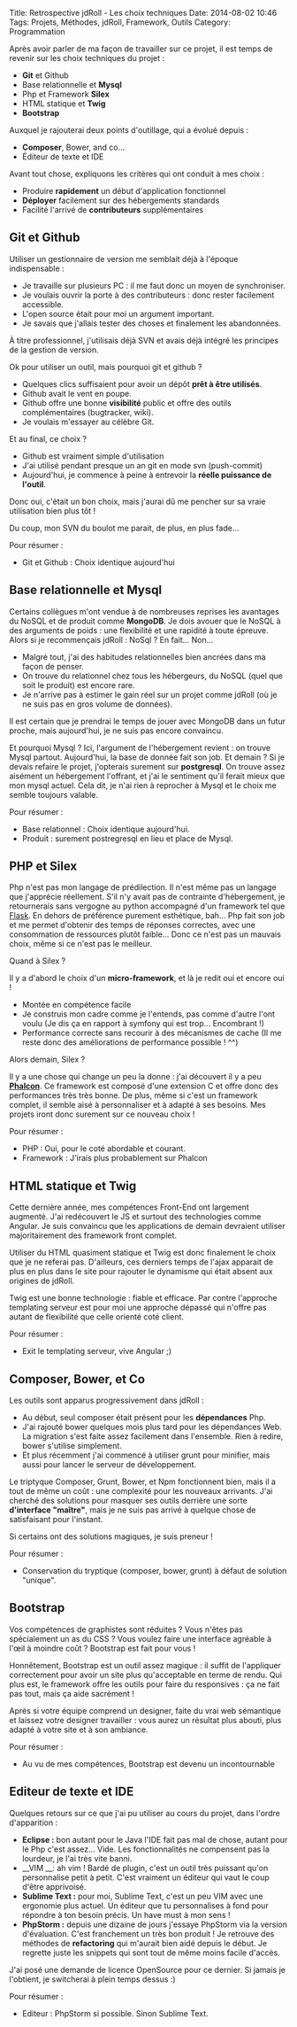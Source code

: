 Title: Retrospective jdRoll - Les choix techniques
Date: 2014-08-02 10:46
Tags: Projets, Méthodes, jdRoll, Framework, Outils
Category: Programmation

Après avoir parler de ma façon de travailler sur ce projet, il est temps de revenir sur les choix techniques du projet :

- __Git__ et Github
- Base relationnelle et __Mysql__
- Php et Framework __Silex__
- HTML statique et __Twig__
- __Bootstrap__

Auxquel je rajouterai deux points d'outillage, qui a évolué depuis :

- __Composer__, Bower, and co...
- Éditeur de texte et IDE

Avant tout chose, expliquons les critères qui ont conduit à mes choix :

- Produire __rapidement__ un début d'application fonctionnel
- __Déployer__ facilement sur des hébergements standards
- Facilité l'arrivé de __contributeurs__ supplémentaires

Git et Github
-------------

Utiliser un gestionnaire de version me semblait déjà à l'époque indispensable :

- Je travaille sur plusieurs PC : il me faut donc un moyen de synchroniser.
- Je voulais ouvrir la porte à des contributeurs : donc rester facilement accessible.
- L'open source était pour moi un argument important.
- Je savais que j'allais tester des choses et finalement les abandonnées.

À titre professionnel, j'utilisais déjà SVN et avais déjà intégré les principes de la gestion de version.

Ok pour utiliser un outil, mais pourquoi git et github ?

- Quelques clics suffisaient pour avoir un dépôt __prêt à être utilisés__.
- Github avait le vent en poupe.
- Github offre une bonne __visibilité__ public et offre des outils complémentaires (bugtracker, wiki).
- Je voulais m'essayer au célèbre Git.

Et au final, ce choix ?

- Github est vraiment simple d'utilisation
- J'ai utilisé pendant presque un an git en mode svn (push-commit)
- Aujourd'hui, je commence à peine à entrevoir la __réelle puissance de l'outil__.

Donc oui, c'était un bon choix, mais j'aurai dû me pencher sur sa vraie utilisation bien plus tôt !

Du coup, mon SVN du boulot me parait, de plus, en plus fade...

Pour résumer :

- Git et Github : Choix identique aujourd'hui

Base relationnelle et Mysql
-------------------------

Certains collègues m'ont vendue à de nombreuses reprises les avantages du NoSQL et de produit comme __MongoDB__. Je dois avouer que le NoSQL à des arguments de poids : une flexibilité et une rapidité à toute épreuve. Alors si je recommençais jdRoll : NoSql ? En fait... Non...

- Malgré tout, j'ai des habitudes relationnelles bien ancrées dans ma façon de penser.
- On trouve du relationnel chez tous les hébergeurs, du NoSQL (quel que soit le produit) est encore rare.
- Je n'arrive pas à estimer le gain réel sur un projet comme jdRoll (où je ne suis pas en gros volume de données).

Il est certain que je prendrai le temps de jouer avec MongoDB dans un futur proche, mais aujourd'hui, je ne suis pas encore convaincu.

Et pourquoi Mysql ? Ici, l'argument de l'hébergement revient : on trouve Mysql partout. Aujourd'hui, la base de donnée fait son job. Et demain ? Si je devais refaire le projet, j'opterais surement sur __postgresql__. On trouve assez aisément un hébergement l'offrant, et j'ai le sentiment qu'il ferait mieux que mon mysql actuel. Cela dit, je n'ai rien à reprocher à Mysql et le choix me semble toujours valable.

Pour résumer :

- Base relationnel : Choix identique aujourd'hui.
- Produit : surement postregresql en lieu et place de Mysql.

PHP et Silex
------------

Php n'est pas mon langage de prédilection. Il n'est même pas un langage que j'apprécie réellement. S'il n'y avait pas de contrainte d'hébergement, je retournerais sans vergogne au python accompagné d'un framework tel que [Flask](http://flask.pocoo.org/). En dehors de préférence purement esthétique, bah... Php fait son job et me permet d'obtenir des temps de réponses correctes, avec une consommation de ressources plutôt faible... Donc ce n'est pas un mauvais choix, même si ce n'est pas le meilleur.

Quand à Silex ?

Il y a d'abord le choix d'un __micro-framework__, et là je redit oui et encore oui !

- Montée en compétence facile
- Je construis mon cadre comme je l'entends, pas comme d'autre l'ont voulu (Je dis ça en rapport à symfony qui est trop... Encombrant !)
- Performance correcte sans recourir à des mécanismes de cache (Il me reste donc des améliorations de performance possible ! ^^)

Alors demain, Silex ?

Il y a une chose qui change un peu la donne : j'ai découvert il y a peu [__Phalcon__](http://phalconphp.com/). Ce framework est composé d'une extension C et offre donc des performances très très bonne. De plus, même si c'est un framework complet, il semble aisé à personnaliser et à adapté à ses besoins. Mes projets iront donc surement sur ce nouveau choix !

Pour résumer :

- PHP : Oui, pour le coté abordable et courant.
- Framework : J'irais plus probablement sur Phalcon

HTML statique et Twig
---------------------

Cette dernière année, mes compétences Front-End ont largement augmenté. J'ai redécouvert le JS et surtout des technologies comme Angular. Je suis convaincu que les applications de demain devraient utiliser majoritairement des framework front complet.

Utiliser du HTML quasiment statique et Twig est donc finalement le choix que je ne referai pas. D'ailleurs, ces derniers temps de l'ajax apparait de plus en plus dans le site pour rajouter le dynamisme qui était absent aux origines de jdRoll.

Twig est une bonne technologie : fiable et efficace. Par contre l'approche templating serveur est pour moi une approche dépassé qui n'offre pas autant de flexibilité que celle orienté coté client.

Pour résumer :

- Exit le templating serveur, vive Angular ;)

Composer, Bower, et Co
----------------------

Les outils sont apparus progressivement dans jdRoll :
- Au début, seul composer était présent pour les __dépendances__ Php.
- J'ai rajouté bower quelques mois plus tard pour les dépendances Web. La migration s'est faite assez facilement dans l'ensemble. Rien à redire, bower s'utilise simplement.
- Et plus récemment j'ai commencé à utiliser grunt pour minifier, mais aussi pour lancer le serveur de développement.

Le triptyque Composer, Grunt, Bower, et Npm fonctionnent bien, mais il a tout de même un coût : une complexité pour les nouveaux arrivants. J'ai cherché des solutions pour masquer ses outils derrière une sorte __d'interface "maître"__, mais je ne suis pas arrivé à quelque chose de satisfaisant pour l'instant.

Si certains ont des solutions magiques, je suis preneur !

Pour résumer :

- Conservation du tryptique (composer, bower, grunt) à défaut de solution "unique".

Bootstrap
---------

Vos compétences de graphistes sont réduites ? Vous n'êtes pas spécialement un as du CSS ? Vous voulez faire une interface agréable à l'œil à moindre coût ? Bootstrap est fait pour vous !

Honnêtement, Bootstrap est un outil assez magique : il suffit de l'appliquer correctement pour avoir un site plus qu'acceptable en terme de rendu. Qui plus est, le framework offre les outils pour faire du responsives : ça ne fait pas tout, mais ça aide sacrément !

Après si votre équipe comprend un designer, faite du vrai web sémantique et laissez votre designer travailler : vous aurez un résultat plus abouti, plus adapté à votre site et à son ambiance.

Pour résumer :

- Au vu de mes compétences, Bootstrap est devenu un incontournable

Editeur de texte et IDE
-----------------------

Quelques retours sur ce que j'ai pu utiliser au cours du projet, dans l'ordre d'apparition :

- __Eclipse :__ bon autant pour le Java l'IDE fait pas mal de chose, autant pour le Php c'est assez... Vide. Les fonctionnalités ne compensent pas la lourdeur, je l'ai très vite banni.
- __VIM __: ah vim ! Bardé de plugin, c'est un outil très puissant qu'on personnalise petit à petit. C'est vraiment un éditeur qui vaut le coup d'être apprivoisé.
- __Sublime Text :__ pour moi, Sublime Text, c'est un peu VIM avec une ergonomie plus actuel. Un éditeur que tu personnalises à fond pour répondre à ton besoin précis. Un have must à mon sens !
- __PhpStorm :__ depuis une dizaine de jours j'essaye PhpStorm via la version d'évaluation. C'est franchement un très bon produit ! Je retrouve des méthodes de __refactoring__ qui m'aurait bien aidé depuis le début. Je regrette juste les snippets qui sont tout de même moins facile d'accès.

J'ai posé une demande de licence OpenSource pour ce dernier. Si jamais je l'obtient, je switcherai à plein temps dessus :)

Pour résumer :

- Editeur : PhpStorm si possible. Sinon Sublime Text.
